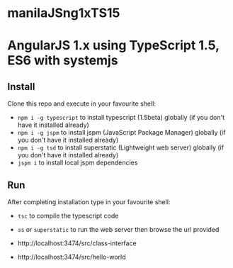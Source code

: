 # manilaJSng1xTS15
AngularJS 1.x using TypeScript 1.5, ES6 with systemjs 
========

## Install

Clone this repo and execute in your favourite shell:
* `npm i -g typescript` to install typescript (1.5beta) globally (if you don't have it installed already)
* `npm i -g jspm` to install jspm (JavaScript Package Manager) globally (if you don't have it installed already)
* `npm i -g tsd` to install superstatic (Lightweight web server) globally (if you don't have it installed already)
* `jspm i` to install local jspm dependencies

## Run

After completing installation type in your favourite shell:

* `tsc` to compile the typescript code
* `ss` or `superstatic`  to run the web server then browse the url provided

* http://localhost:3474/src/class-interface 
* http://localhost:3474/src/hello-world


